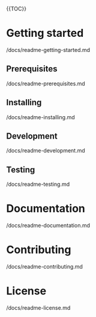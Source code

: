 {{TOC}}

# Getting started

/docs/readme-getting-started.md

## Prerequisites

/docs/readme-prerequisites.md

## Installing

/docs/readme-installing.md

## Development

/docs/readme-development.md

## Testing

/docs/readme-testing.md

# Documentation

/docs/readme-documentation.md

# Contributing

/docs/readme-contributing.md

# License

/docs/readme-license.md

